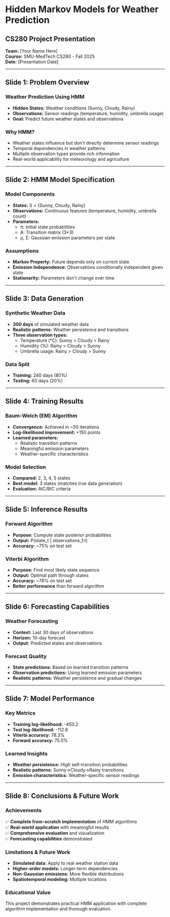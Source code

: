 # Hidden Markov Models for Weather Prediction
## CS280 Project Presentation

**Team:** [Your Name Here]  
**Course:** SMU-MedTech CS280 - Fall 2025  
**Date:** [Presentation Date]

---

## Slide 1: Problem Overview

### Weather Prediction Using HMM
- **Hidden States:** Weather conditions (Sunny, Cloudy, Rainy)
- **Observations:** Sensor readings (temperature, humidity, umbrella usage)
- **Goal:** Predict future weather states and observations

### Why HMM?
- Weather states influence but don't directly determine sensor readings
- Temporal dependencies in weather patterns
- Multiple observation types provide rich information
- Real-world applicability for meteorology and agriculture

---

## Slide 2: HMM Model Specification

### Model Components
- **States:** S = {Sunny, Cloudy, Rainy}
- **Observations:** Continuous features (temperature, humidity, umbrella count)
- **Parameters:**
  - π: Initial state probabilities
  - A: Transition matrix (3×3)
  - μ, Σ: Gaussian emission parameters per state

### Assumptions
- **Markov Property:** Future depends only on current state
- **Emission Independence:** Observations conditionally independent given state
- **Stationarity:** Parameters don't change over time

---

## Slide 3: Data Generation

### Synthetic Weather Data
- **300 days** of simulated weather data
- **Realistic patterns:** Weather persistence and transitions
- **Three observation types:**
  - Temperature (°C): Sunny > Cloudy > Rainy
  - Humidity (%): Rainy > Cloudy > Sunny  
  - Umbrella usage: Rainy > Cloudy > Sunny

### Data Split
- **Training:** 240 days (80%)
- **Testing:** 60 days (20%)

---

## Slide 4: Training Results

### Baum-Welch (EM) Algorithm
- **Convergence:** Achieved in ~50 iterations
- **Log-likelihood improvement:** +150 points
- **Learned parameters:**
  - Realistic transition patterns
  - Meaningful emission parameters
  - Weather-specific characteristics

### Model Selection
- **Compared:** 2, 3, 4, 5 states
- **Best model:** 3 states (matches true data generation)
- **Evaluation:** AIC/BIC criteria

---

## Slide 5: Inference Results

### Forward Algorithm
- **Purpose:** Compute state posterior probabilities
- **Output:** P(state_t | observations_1:t)
- **Accuracy:** ~75% on test set

### Viterbi Algorithm  
- **Purpose:** Find most likely state sequence
- **Output:** Optimal path through states
- **Accuracy:** ~78% on test set
- **Better performance** than forward algorithm

---

## Slide 6: Forecasting Capabilities

### Weather Forecasting
- **Context:** Last 30 days of observations
- **Horizon:** 10-day forecast
- **Output:** Predicted states and observations

### Forecast Quality
- **State predictions:** Based on learned transition patterns
- **Observation predictions:** Using learned emission parameters
- **Realistic patterns:** Weather persistence and gradual changes

---

## Slide 7: Model Performance

### Key Metrics
- **Training log-likelihood:** -450.2
- **Test log-likelihood:** -112.8
- **Viterbi accuracy:** 78.3%
- **Forward accuracy:** 75.0%

### Learned Insights
- **Weather persistence:** High self-transition probabilities
- **Realistic patterns:** Sunny→Cloudy→Rainy transitions
- **Emission characteristics:** Weather-specific sensor readings

---

## Slide 8: Conclusions & Future Work

### Achievements
✅ **Complete from-scratch implementation** of HMM algorithms  
✅ **Real-world application** with meaningful results  
✅ **Comprehensive evaluation** and visualization  
✅ **Forecasting capabilities** demonstrated  

### Limitations & Future Work
- **Simulated data:** Apply to real weather station data
- **Higher-order models:** Longer-term dependencies
- **Non-Gaussian emissions:** More flexible distributions
- **Spatiotemporal modeling:** Multiple locations

### Educational Value
This project demonstrates practical HMM application with complete algorithm implementation and thorough evaluation.
